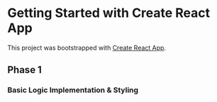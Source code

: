 # Getting Started with Create React App

This project was bootstrapped with [Create React App](https://github.com/facebook/create-react-app).

## Phase 1

### Basic Logic Implementation & Styling
